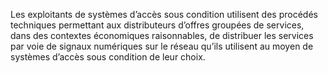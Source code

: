 Les exploitants de systèmes d’accès sous condition utilisent des procédés techniques permettant aux distributeurs d’offres groupées de services, dans des contextes économiques raisonnables, de distribuer les services par voie de signaux numériques sur le réseau qu’ils utilisent au moyen de systèmes d’accès sous condition de leur choix.